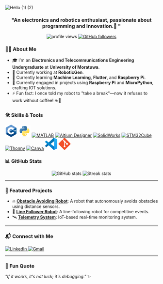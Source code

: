 
![Hello (1) (2)](https://github.com/user-attachments/assets/8add9ebb-be0d-402a-bba0-a6d00b7b340f)

<!-- fallback content if the SVG doesn't load -->
</object>
<h3 align="center">"An electronics and robotics enthusiast, passionate about programming and innovation.🚀 "</h3>

<p align="center">
  <img src="https://komarev.com/ghpvc/?username=sahas-eashan&label=Profile%20views&color=0e75b6&style=flat" alt="profile views" />
  <a href="https://github.com/sahas-eashan?tab=followers">
    <img src="https://img.shields.io/github/followers/sahas-eashan?label=Followers&style=social" alt="GitHub followers" />
  </a>
</p>

### 👨‍💻 About Me

- 🎓 I’m an **Electronics and Telecommunications Engineering Undergraduate** at **University of Moratuwa**.
- 🤖 Currently working at **RoboticGen**.
- 🌱 Currently learning **Machine Learning**, **Flutter**, and **Raspberry Pi**.
- 🔭 Currently engaged in projects using **Raspberry Pi** and **MicroPython**, crafting IOT solutions.
- ⚡ Fun fact: I once told my robot to "take a break"—now it refuses to work without coffee! ☕🤖
  
### 🛠️ Skills & Tools

<p align="left">
  <a href="https://cplusplus.com/" target="_blank"><img src="https://raw.githubusercontent.com/devicons/devicon/master/icons/cplusplus/cplusplus-original.svg" alt="C++" width="40" height="40"/></a>
  <a href="https://www.python.org/" target="_blank"><img src="https://raw.githubusercontent.com/devicons/devicon/master/icons/python/python-original.svg" alt="Python" width="40" height="40"/></a>
  <a href="https://www.mathworks.com/products/matlab.html" target="_blank"><img src="https://upload.wikimedia.org/wikipedia/commons/2/21/Matlab_Logo.png" alt="MATLAB" width="40" height="40"/></a>
  <a href="https://www.altium.com/" target="_blank"><img src="https://upload.wikimedia.org/wikipedia/commons/0/0c/Altium_Designer_Logo.png" alt="Altium Designer" width="40" height="40"/></a>
  <a href="https://www.solidworks.com/" target="_blank"><img src="https://upload.wikimedia.org/wikipedia/commons/7/7e/SolidWorks_Logo.png" alt="SolidWorks" width="40" height="40"/></a>
  <a href="https://www.st.com/en/development-tools/stm32cube.html" target="_blank"><img src="https://upload.wikimedia.org/wikipedia/commons/d/d3/STMicroelectronics_logo.svg" alt="STM32Cube" width="40" height="40"/></a>
  <a href="https://thonny.org/" target="_blank"><img src="https://thonny.org/static/common/img/logo.png" alt="Thonny" width="40" height="40"/></a>
  <a href="https://www.canva.com/" target="_blank"><img src="https://upload.wikimedia.org/wikipedia/commons/3/3e/Canva_Logo.png" alt="Canva" width="40" height="40"/></a>
  <a href="https://code.visualstudio.com/" target="_blank"><img src="https://raw.githubusercontent.com/devicons/devicon/master/icons/vscode/vscode-original.svg" alt="VS Code" width="40" height="40"/></a>
  <a href="https://git-scm.com/" target="_blank"><img src="https://raw.githubusercontent.com/devicons/devicon/master/icons/git/git-original.svg" alt="Git" width="40" height="40"/></a>
</p>


### 📊 GitHub Stats

<p align="center">
  <img src="https://github-readme-stats.vercel.app/api?username=sahas-eashan&show_icons=true&theme=radical" alt="GitHub stats" />
  <img src="https://github-readme-streak-stats.herokuapp.com/?user=sahas-eashan&theme=radical" alt="Streak stats" />
</p>

---

### 🌟 Featured Projects

- 🔥 [**Obstacle Avoiding Robot**](https://github.com/sahas-eashan/obstacle-avoiding-robot): A robot that autonomously avoids obstacles using distance sensors.
- 🤖 [**Line Follower Robot**](https://github.com/sahas-eashan/line-follower): A line-following robot for competitive events.
- 🛰️ [**Telemetry System**](https://github.com/sahas-eashan/telemetry-system): IoT-based real-time monitoring system.

---

### 📬 Connect with Me

<p align="left">
  <a href="https://linkedin.com/in/sahas-eashan" target="_blank">
    <img src="https://cdn.jsdelivr.net/npm/simple-icons@3.13.0/icons/linkedin.svg" alt="LinkedIn" height="30" width="40" />
  </a>
  <a href="mailto:sahaseashangalle@gmail.com">
    <img src="https://cdn.jsdelivr.net/npm/simple-icons@3.13.0/icons/gmail.svg" alt="Gmail" height="30" width="40" />
  </a>
</p>

---

### 🐾 Fun Quote

_"If it works, it's not luck; it's debugging."_ ✨
